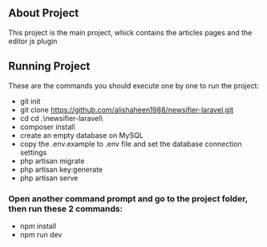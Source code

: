 
## About Project

This project is the main project, whick contains the articles pages and the editor js plugin

## Running Project
These are the commands you should execute one by one to run the project:
- git init
- git clone https://github.com/alishaheen1988/newsifier-laravel.git
- cd cd .\newsifier-laravel\
- composer install
- create an empty database on MySQL
- copy the .env.example to .env file and set the database connection settings
- php artisan migrate
- php artisan key:generate
- php artisan serve  
### Open another command prompt and go to the project folder, then run these 2 commands:
- npm install
- npm run dev